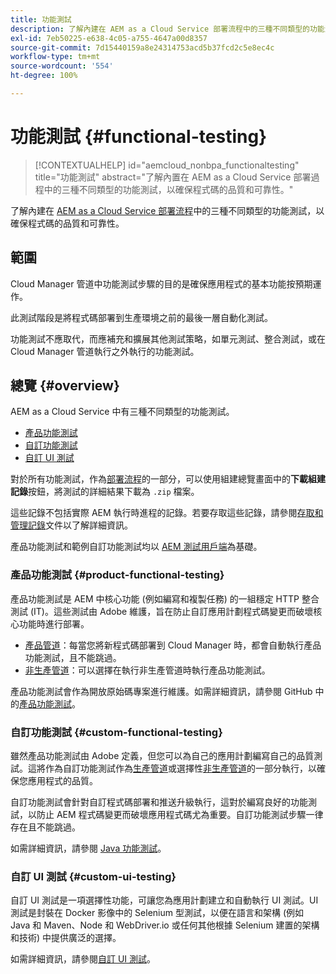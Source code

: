 ```yaml
---
title: 功能測試
description: 了解內建在 AEM as a Cloud Service 部署流程中的三種不同類型的功能測試，以確保程式碼的品質和可靠性。
exl-id: 7eb50225-e638-4c05-a755-4647a00d8357
source-git-commit: 7d15440159a8e24314753acd5b37fcd2c5e8ec4c
workflow-type: tm+mt
source-wordcount: '554'
ht-degree: 100%

---
```



# 功能測試 {#functional-testing}

>[!CONTEXTUALHELP]
>id="aemcloud_nonbpa_functionaltesting"
>title="功能測試"
>abstract="了解內置在 AEM as a Cloud Service 部署過程中的三種不同類型的功能測試，以確保程式碼的品質和可靠性。"

了解內建在 [AEM as a Cloud Service 部署流程](/help/implementing/cloud-manager/deploy-code.md)中的三種不同類型的功能測試，以確保程式碼的品質和可靠性。

## 範圍

Cloud Manager 管道中功能測試步驟的目的是確保應用程式的基本功能按預期運作。

此測試階段是將程式碼部署到生產環境之前的最後一層自動化測試。

功能測試不應取代，而應補充和擴展其他測試策略，如單元測試、整合測試，或在 Cloud Manager 管道執行之外執行的功能測試。

## 總覽 {#overview}

AEM as a Cloud Service 中有三種不同類型的功能測試。

* [產品功能測試](#product-functional-testing)
* [自訂功能測試](#custom-functional-testing)
* [自訂 UI 測試](#custom-ui-testing)

對於所有功能測試，作為[部署流程](/help/implementing/cloud-manager/deploy-code.md)的一部分，可以使用組建總覽畫面中的&#x200B;**下載組建記錄**&#x200B;按鈕，將測試的詳細結果下載為 `.zip` 檔案。

這些記錄不包括實際 AEM 執行時進程的記錄。若要存取這些記錄，請參閱[存取和管理記錄](/help/implementing/cloud-manager/manage-logs.md)文件以了解詳細資訊。

產品功能測試和範例自訂功能測試均以 [AEM 測試用戶端](https://github.com/adobe/aem-testing-clients)為基礎。

### 產品功能測試 {#product-functional-testing}

產品功能測試是 AEM 中核心功能 (例如編寫和複製任務) 的一組穩定 HTTP 整合測試 (IT)。這些測試由 Adobe 維護，旨在防止自訂應用計劃程式碼變更而破壞核心功能時進行部署。

* [產品管道](/help/implementing/cloud-manager/configuring-pipelines/configuring-production-pipelines.md)：每當您將新程式碼部署到 Cloud Manager 時，都會自動執行產品功能測試，且不能跳過。
* [非生產管道](/help/implementing/cloud-manager/configuring-pipelines/configuring-non-production-pipelines.md)：可以選擇在執行非生產管道時執行產品功能測試。

產品功能測試會作為開放原始碼專案進行維護。如需詳細資訊，請參閱 GitHub 中的[產品功能測試](https://github.com/adobe/aem-test-samples/tree/aem-cloud/smoke)。

### 自訂功能測試 {#custom-functional-testing}

雖然產品功能測試由 Adobe 定義，但您可以為自己的應用計劃編寫自己的品質測試。這將作為自訂功能測試作為[生產管道](/help/implementing/cloud-manager/configuring-pipelines/configuring-production-pipelines.md)或選擇性[非生產管道](/help/implementing/cloud-manager/configuring-pipelines/configuring-non-production-pipelines.md)的一部分執行，以確保您應用程式的品質。

自訂功能測試會針對自訂程式碼部署和推送升級執行，這對於編寫良好的功能測試，以防止 AEM 程式碼變更而破壞應用程式碼尤為重要。自訂功能測試步驟一律存在且不能跳過。

如需詳細資訊，請參閱 [Java 功能測試](/help/implementing/cloud-manager/java-functional-testing.md)。


### 自訂 UI 測試 {#custom-ui-testing}

自訂 UI 測試是一項選擇性功能，可讓您為應用計劃建立和自動執行 UI 測試。UI 測試是封裝在 Docker 影像中的 Selenium 型測試，以便在語言和架構 (例如 Java 和 Maven、Node 和 WebDriver.io 或任何其他根據 Selenium 建置的架構和技術) 中提供廣泛的選擇。

如需詳細資訊，請參閱[自訂 UI 測試](/help/implementing/cloud-manager/ui-testing.md#custom-ui-testing)。

